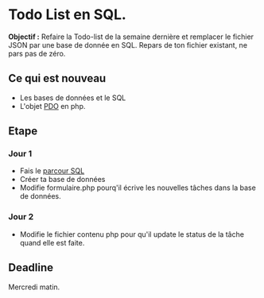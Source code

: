 # Todo List en SQL.
**Objectif :** Refaire la Todo-list de la semaine dernière et remplacer le fichier JSON par une base de donnée en SQL. 
Repars de ton fichier existant, ne pars pas de zéro.

## Ce qui est nouveau 
- Les bases de données et le SQL
- L'objet [PDO](https://openclassrooms.com/courses/concevez-votre-site-web-avec-php-et-mysql/lire-des-donnees-2) en php.

## Etape 

### Jour 1 
- Fais le [parcour SQL](https://github.com/becodeorg/Turing-promo-4/tree/master/parcours/3-MySQL)
- Créer ta base de données
- Modifie formulaire.php pourq'il écrive les nouvelles tâches dans la base de données.

### Jour 2
- Modifie le fichier contenu php pour qu'il update le status de la tâche quand elle est faite. 

## Deadline 
Mercredi matin. 
